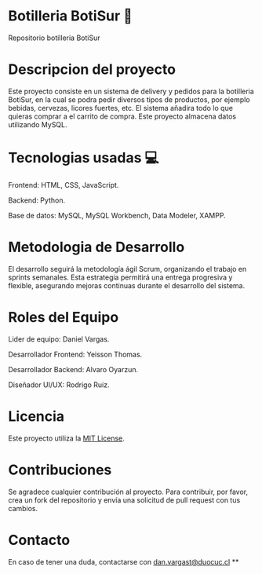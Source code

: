 # Botilleria BotiSur :beer:
Repositorio botilleria BotiSur

# Descripcion del proyecto
Este proyecto consiste en un sistema de delivery y pedidos para la botilleria BotiSur, en la cual se podra pedir diversos tipos de productos, por ejemplo bebidas, cervezas, licores fuertes, etc. El sistema añadira todo lo que quieras comprar a el carrito de compra. Este proyecto almacena datos utilizando MySQL.

# Tecnologias usadas :computer:
Frontend: HTML, CSS, JavaScript.

Backend: Python.

Base de datos: MySQL, MySQL Workbench, Data Modeler, XAMPP.

# Metodologia de Desarrollo
El desarrollo seguirá la metodología ágil Scrum, organizando el trabajo en sprints semanales. Esta estrategia permitirá una entrega progresiva y flexible, asegurando mejoras continuas durante el desarrollo del sistema.

# Roles del Equipo
Lider de equipo: Daniel Vargas.

Desarrollador Frontend: Yeisson Thomas.

Desarrollador Backend: Alvaro Oyarzun.

Diseñador UI/UX: Rodrigo Ruiz.

# Licencia 
Este proyecto utiliza la [MIT License](https://opensource.org/licenses/MIT).

# Contribuciones
Se agradece cualquier contribución al proyecto. Para contribuir, por favor, crea un fork del repositorio y envía una solicitud de pull request con tus cambios.

# Contacto
En caso de tener una duda, contactarse con dan.vargast@duocuc.cl **
